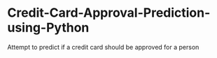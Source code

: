 # Credit-Card-Approval-Prediction-using-Python
Attempt to predict if a credit card should be approved for a person
